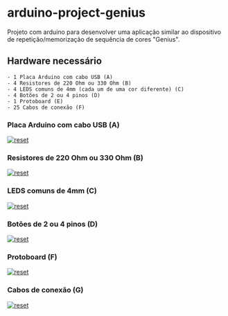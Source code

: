 ﻿# arduino-project-genius
 
Projeto com arduino para desenvolver uma aplicação similar ao dispositivo de repetição/memorização de sequência de cores "Genius".

## Hardware necessário
```
- 1 Placa Arduino com cabo USB (A)
- 4 Resistores de 220 Ohm ou 330 Ohm (B)
- 4 LEDS comuns de 4mm (cada um de uma cor diferente) (C)
- 4 Botões de 2 ou 4 pinos (D)
- 1 Protoboard (E)
- 25 Cabos de conexão (F)
```
 ### Placa Arduino com cabo USB (A)
<p><a target="_blank" rel="noopener noreferrer" href="https://user-images.githubusercontent.com/22710963/73710418-aac7de80-46e2-11ea-82d4-fabab3361d1f.png">
  <img src="https://user-images.githubusercontent.com/22710963/73710418-aac7de80-46e2-11ea-82d4-fabab3361d1f.png" alt="reset" style="max-width:100%;"></a></p> 

 ### Resistores de 220 Ohm ou 330 Ohm (B)
<p><a target="_blank" rel="noopener noreferrer" href="https://user-images.githubusercontent.com/22710963/73710133-ea41fb00-46e1-11ea-8507-dfc8e3a84346.png">
  <img src="https://user-images.githubusercontent.com/22710963/73710133-ea41fb00-46e1-11ea-8507-dfc8e3a84346.png" alt="reset" style="max-width:100%;"></a></p> 
 
  ### LEDS comuns de 4mm (C)
<p><a target="_blank" rel="noopener noreferrer" href="https://user-images.githubusercontent.com/22710963/73710278-4a38a180-46e2-11ea-960c-8c0c3ff97b9c.png">
  <img src="https://user-images.githubusercontent.com/22710963/73710278-4a38a180-46e2-11ea-960c-8c0c3ff97b9c.png" alt="reset" style="max-width:100%;"></a></p> 
 
 ### Botões de 2 ou 4 pinos (D)
<p><a target="_blank" rel="noopener noreferrer" href="https://user-images.githubusercontent.com/22710963/73710617-49543f80-46e3-11ea-9885-b826f5da2286.png">
  <img src="https://user-images.githubusercontent.com/22710963/73710617-49543f80-46e3-11ea-9885-b826f5da2286.png" alt="reset" style="max-width:100%;"></a></p> 
 
  ### Protoboard (F)
<p><a target="_blank" rel="noopener noreferrer" href="https://user-images.githubusercontent.com/22710963/73710865-e7e0a080-46e3-11ea-9ec4-4800b2b345b9.png">
  <img src="https://user-images.githubusercontent.com/22710963/73710865-e7e0a080-46e3-11ea-9ec4-4800b2b345b9.png" alt="reset" style="max-width:100%;"></a></p> 

  ### Cabos de conexão (G)
<p><a target="_blank" rel="noopener noreferrer" href="https://user-images.githubusercontent.com/22710963/73711525-e57f4600-46e5-11ea-8cb9-e9bb27543ea4.png">
  <img src="https://user-images.githubusercontent.com/22710963/73711525-e57f4600-46e5-11ea-8cb9-e9bb27543ea4.png" alt="reset" style="max-width:100%;"></a></p> 

